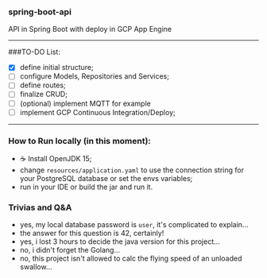 ### spring-boot-api
API in Spring Boot with deploy in GCP App Engine

--- 
###TO-DO List:

- [x] define initial structure;
- [ ] configure Models, Repositories and Services;
- [ ] define routes;
- [ ] finalize CRUD;
- [ ] (optional) implement MQTT for example
- [ ] implement GCP Continuous Integration/Deploy;

---
 
### How to Run locally (in this moment):
- :coffee: Install OpenJDK 15;
- change `resources/application.yaml` to use the connection string for your PostgreSQL database or set the envs variables;
- run in your IDE or build the jar and run it.

### Trivias and Q&A

- yes, my local database password is `user`, it's complicated to explain...
- the answer for this question is 42, certainly!
- yes, i lost 3 hours to decide the java version for this project...
- no, i didn't forget the Golang...
- no, this project isn't allowed to calc the flying speed of an unloaded swallow...
